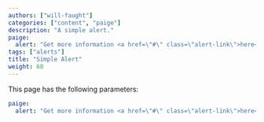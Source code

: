 ```yaml
---
authors: ["will-faught"]
categories: ["content", "paige"]
description: "A simple alert."
paige:
  alert: "Get more information <a href=\"#\" class=\"alert-link\">here</a>."
tags: ["alerts"]
title: "Simple Alert"
weight: 60
---
```


This page has the following parameters:

```yaml
paige:
  alert: "Get more information <a href=\"#\" class=\"alert-link\">here</a>."
```
